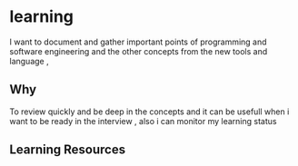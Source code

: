 # learning
I want to document and gather important points of programming and software engineering and the other concepts from the new tools and language , 

## Why
To review quickly and be deep in the concepts and it can be usefull when i want to be ready in the interview , also i can monitor my learning status

## Learning Resources
